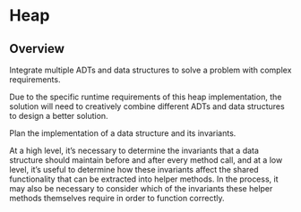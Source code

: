 # Heap

## Overview
Integrate multiple ADTs and data structures to solve a problem with complex requirements.

Due to the specific runtime requirements of this heap implementation, the solution will need to creatively combine different ADTs and data structures to design a better solution.

Plan the implementation of a data structure and its invariants.

At a high level, it’s necessary to determine the invariants that a data structure should maintain before and after every method call, and at a low level, it’s useful to determine how these invariants affect the shared functionality that can be extracted into helper methods. In the process, it may also be necessary to consider which of the invariants these helper methods themselves require in order to function correctly.
